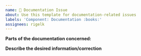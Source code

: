 ```yaml
---
name: 📝 Documentation Issue
about: Use this template for documentation-related issues
labels: 'Component: Documentation :books:'
assignees: rigelk
---
```


<!--
Please read FAQ.md and docs.joinpeertube.org first.
Please search among past open/closed issues for a similar one beforehand:
- https://github.com/Chocobozzz/Tube/issues?q=
- https://framacolibri.org/c/tube

All done? Then please fill the following mandatory form to help us triage your issue.
-->

**Parts of the documentation concerned:**

<!--
Please provide a link to the documentation entry, for example: https://docs.joinpeertube.org/#/install-any-os
-->

**Describe the desired information/correction**

<!--
Are you up to submit a pull request? Chances are, only a small edit is required, so give it a try:
- click "Edit this page" if on docs.joinpeertube.org
- edit https://github.com/Chocobozzz/Tube/blob/develop/support/doc/api/openapi.yaml if on https://docs.joinpeertube.org/api-rest-reference.html
-->
